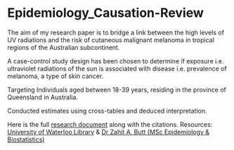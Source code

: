 # Epidemiology_Causation-Review


The aim of my research paper is to bridge a link between the high levels of UV radiations and the risk of cutaneous malignant melanoma in tropical regions of the Australian subcontinent.

A case-control study design has been chosen to determine if exposure i.e. ultraviolet radiations of the sun is associated with disease i.e. prevalence of melanoma, a type of skin cancer.

Targeting Individuals aged between 18-39 years, residing in the province of Queensland in Australia.


Conducted estimates using cross-tables and deduced interpretation.

Here is the full <a href="https://github.com/smridh99/Epidemiology_Causation-Review/blob/main/Study_Review.pdf">research document<a> along with the citations. 
Resources: <a href="https://lib.uwaterloo.ca/web/">University of Waterloo Library</a> & <a href="https://uwaterloo.ca/public-health-sciences/profiles/zahid-butt">Dr Zahit A. Butt (MSc Epidemiology & Biostatistics) </a>

